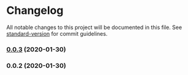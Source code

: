 # Changelog

All notable changes to this project will be documented in this file. See [standard-version](https://github.com/conventional-changelog/standard-version) for commit guidelines.

### [0.0.3](https://github.com/sqlwwx/docker-alinode/compare/v0.0.2...v0.0.3) (2020-01-30)

### 0.0.2 (2020-01-30)
